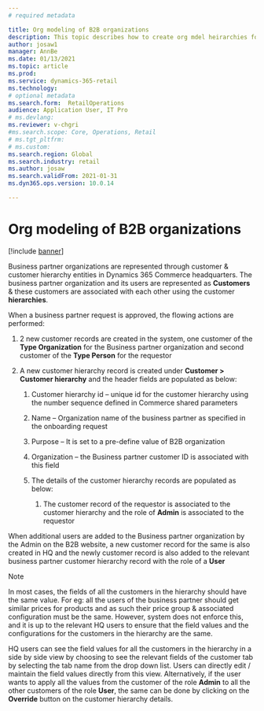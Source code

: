 ```yaml
---
# required metadata

title: Org modeling of B2B organizations
description: This topic describes how to create org mdel heirarchies for B2B organizations.
author: josaw1
manager: AnnBe
ms.date: 01/13/2021
ms.topic: article
ms.prod: 
ms.service: dynamics-365-retail
ms.technology: 
# optional metadata
ms.search.form:  RetailOperations
audience: Application User, IT Pro
# ms.devlang: 
ms.reviewer: v-chgri
#ms.search.scope: Core, Operations, Retail
# ms.tgt_pltfrm: 
# ms.custom: 
ms.search.region: Global
ms.search.industry: retail
ms.author: josaw
ms.search.validFrom: 2021-01-31
ms.dyn365.ops.version: 10.0.14

---
```


# Org modeling of B2B organizations

[!include [banner](../../includes/banner.md)]

Business partner organizations are represented through customer & customer hierarchy entities in Dynamics 365 Commerce headquarters. The business partner organization and its users are represented as **Customers** & these customers are associated with each other using the customer **hierarchies**.

When a business partner request is approved, the flowing actions are performed:

1.  2 new customer records are created in the system, one customer of the **Type Organization** for the Business partner organization and second customer of the **Type Person** for the requestor

1.  A new customer hierarchy record is created under **Customer \> Customer hierarchy** and the header fields are populated as below:

    1.  Customer hierarchy id – unique id for the customer hierarchy using the number sequence defined in Commerce shared parameters
    1.  Name – Organization name of the business partner as specified in the onboarding request
    1.  Purpose – It is set to a pre-define value of B2B organization
    1.  Organization – the Business partner customer ID is associated with this field

    1.  The details of the customer hierarchy records are populated as below:

        1. The customer record of the requestor is associated to the customer hierarchy and the role of **Admin** is associated to the requestor

When additional users are added to the Business partner organization by the Admin on the B2B website, a new customer record for the same is also created in HQ and the newly customer record is also added to the relevant business partner customer hierarchy record with the role of a **User**

> [!NOTE]
> In most cases, the fields of all the customers in the hierarchy should have the same value. For eg: all the users of the business partner should get similar prices for products and as such their price group & associated configuration must be the same. However, system does not enforce this, and it is up to the relevant HQ users to ensure that the field values and the configurations for the customers in the hierarchy are the same.
>
> HQ users can see the field values for all the customers in the hierarchy in a side by side view by choosing to see the relevant fields of the customer tab by selecting the tab name from the drop down list. Users can directly edit / maintain the field values directly from this view. Alternatively, if the user wants to apply all the values from the customer of the role **Admin** to all the other customers of the role **User**, the same can be done by clicking on the **Override** button on the customer hierarchy details.

<!-- link to create partner user topic at top of this topic-->

